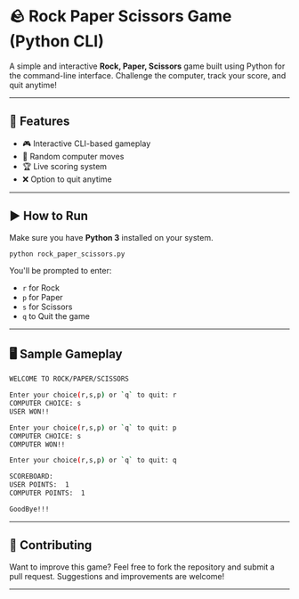 # 🪨 Rock Paper Scissors Game (Python CLI)

A simple and interactive **Rock, Paper, Scissors** game built using Python for the command-line interface. Challenge the computer, track your score, and quit anytime!

---

## 📌 Features

- 🎮 Interactive CLI-based gameplay
- 🧠 Random computer moves
- 🏆 Live scoring system
- ❌ Option to quit anytime

---

## ▶️ How to Run

Make sure you have **Python 3** installed on your system.

```bash
python rock_paper_scissors.py
````

You'll be prompted to enter:

* `r` for Rock
* `p` for Paper
* `s` for Scissors
* `q` to Quit the game

---

## 🖥️ Sample Gameplay

```bash
WELCOME TO ROCK/PAPER/SCISSORS

Enter your choice(r,s,p) or `q` to quit: r
COMPUTER CHOICE: s
USER WON!!

Enter your choice(r,s,p) or `q` to quit: p
COMPUTER CHOICE: s
COMPUTER WON!!

Enter your choice(r,s,p) or `q` to quit: q

SCOREBOARD:
USER POINTS:  1
COMPUTER POINTS:  1

GoodBye!!!
```

---

## 🤝 Contributing

Want to improve this game? Feel free to fork the repository and submit a pull request. Suggestions and improvements are welcome!

---


